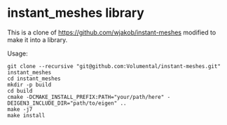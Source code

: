 # instant_meshes library
This is a clone of https://github.com/wjakob/instant-meshes modified to make it into a library.

Usage:

```
git clone --recursive "git@github.com:Volumental/instant-meshes.git" instant_meshes
cd instant_meshes
mkdir -p build
cd build
cmake -DCMAKE_INSTALL_PREFIX:PATH="your/path/here" -DEIGEN3_INCLUDE_DIR="path/to/eigen" ..
make -j7
make install
```
